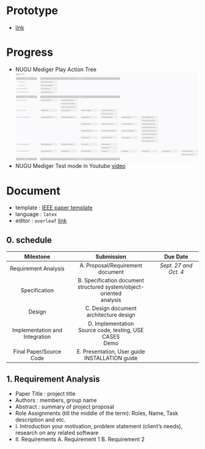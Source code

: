 # Prototype
- [link](https://xd.adobe.com/view/e5818e01-8184-4624-6c8b-fdb994792645-93b0/)


# Progress
- NUGU Mediger Play Action Tree
![actionTree](./image/actionTree.jpg)
- NUGU Mediger Test mode in Youtube [video](https://youtu.be/kT_0jlII8BA)


# Document

- template : [IEEE paper template](https://www.ieee.org/conferences/publishing/templates.html)
- language : `latex`
- editor : `overleaf` [link](https://www.overleaf.com/project/5d847a744791900001944401)

## 0. schedule

|             Milestone              |                          Submission                          |       Due Date        |
| :--------------------------------: | :----------------------------------------------------------: | :-------------------: |
|        Requirement Analysis        |               A. Proposal/Requirement document               | *Sept. 27 and Oct. 4* |
|           Specification            | B. Specification document<br />structured system/object-oriented<br/>analysis |                       |
|               Design               |         C. Design document<br />architecture design          |                       |
| Implementation and<br/>Integration | D. Implementation<br />Source code, testing, USE CASES<br/>Demo |                       |
|      Final Paper/Source Code       |     E. Presentation, User guide<br />INSTALLATION guide      |                       |


## 1. Requirement Analysis
- Paper Title : project title
- Authors : members, group name
- Abstract : summary of project proposal
- Role Assignments (till the middle of the term): Roles, Name, Task description and etc.
- I. Introduction
your motivation, problem statement (client’s needs),
research on any related software
- II. Requirements
A. Requirement 1
B. Requirement 2
